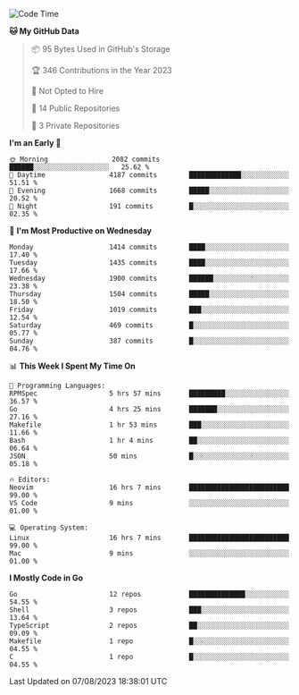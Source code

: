 <!--START_SECTION:waka-->
![Code Time](http://img.shields.io/badge/Code%20Time-103%20hrs%2037%20mins-blue)

**🐱 My GitHub Data** 

> 📦 95 Bytes Used in GitHub's Storage 
 > 
> 🏆 346 Contributions in the Year 2023
 > 
> 🚫 Not Opted to Hire
 > 
> 📜 14 Public Repositories 
 > 
> 🔑 3 Private Repositories 
 > 
**I'm an Early 🐤** 

```text
🌞 Morning                2082 commits        ██████░░░░░░░░░░░░░░░░░░░   25.62 % 
🌆 Daytime                4187 commits        █████████████░░░░░░░░░░░░   51.51 % 
🌃 Evening                1668 commits        █████░░░░░░░░░░░░░░░░░░░░   20.52 % 
🌙 Night                  191 commits         █░░░░░░░░░░░░░░░░░░░░░░░░   02.35 % 
```
📅 **I'm Most Productive on Wednesday** 

```text
Monday                   1414 commits        ████░░░░░░░░░░░░░░░░░░░░░   17.40 % 
Tuesday                  1435 commits        ████░░░░░░░░░░░░░░░░░░░░░   17.66 % 
Wednesday                1900 commits        ██████░░░░░░░░░░░░░░░░░░░   23.38 % 
Thursday                 1504 commits        █████░░░░░░░░░░░░░░░░░░░░   18.50 % 
Friday                   1019 commits        ███░░░░░░░░░░░░░░░░░░░░░░   12.54 % 
Saturday                 469 commits         █░░░░░░░░░░░░░░░░░░░░░░░░   05.77 % 
Sunday                   387 commits         █░░░░░░░░░░░░░░░░░░░░░░░░   04.76 % 
```


📊 **This Week I Spent My Time On** 

```text
💬 Programming Languages: 
RPMSpec                  5 hrs 57 mins       █████████░░░░░░░░░░░░░░░░   36.57 % 
Go                       4 hrs 25 mins       ███████░░░░░░░░░░░░░░░░░░   27.16 % 
Makefile                 1 hr 53 mins        ███░░░░░░░░░░░░░░░░░░░░░░   11.66 % 
Bash                     1 hr 4 mins         ██░░░░░░░░░░░░░░░░░░░░░░░   06.64 % 
JSON                     50 mins             █░░░░░░░░░░░░░░░░░░░░░░░░   05.18 % 

🔥 Editors: 
Neovim                   16 hrs 7 mins       █████████████████████████   99.00 % 
VS Code                  9 mins              ░░░░░░░░░░░░░░░░░░░░░░░░░   01.00 % 

💻 Operating System: 
Linux                    16 hrs 7 mins       █████████████████████████   99.00 % 
Mac                      9 mins              ░░░░░░░░░░░░░░░░░░░░░░░░░   01.00 % 
```

**I Mostly Code in Go** 

```text
Go                       12 repos            ██████████████░░░░░░░░░░░   54.55 % 
Shell                    3 repos             ███░░░░░░░░░░░░░░░░░░░░░░   13.64 % 
TypeScript               2 repos             ██░░░░░░░░░░░░░░░░░░░░░░░   09.09 % 
Makefile                 1 repo              █░░░░░░░░░░░░░░░░░░░░░░░░   04.55 % 
C                        1 repo              █░░░░░░░░░░░░░░░░░░░░░░░░   04.55 % 
```




 Last Updated on 07/08/2023 18:38:01 UTC
<!--END_SECTION:waka-->
